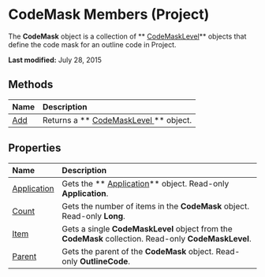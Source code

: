 
# CodeMask Members (Project)
The  **CodeMask** object is a collection of ** [CodeMaskLevel](cef1b15f-c7f1-3b95-49a1-00854a74d9da.md)** objects that define the code mask for an outline code in Project.

 **Last modified:** July 28, 2015


## Methods



|**Name**|**Description**|
|:-----|:-----|
| [Add](78a7afaa-1a19-6d64-1341-63955aaff7e3.md)|Returns a  ** [CodeMaskLevel ](cef1b15f-c7f1-3b95-49a1-00854a74d9da.md)** object.|

## Properties



|**Name**|**Description**|
|:-----|:-----|
| [Application](ea25f29d-cbfc-5c59-f026-c70f645473ef.md)|Gets the  ** [Application](8eb91712-7784-a102-38c0-19bb056c27e9.md)** object. Read-only **Application**.|
| [Count](ba33b1a1-f40a-4483-a551-c18d7dbe6797.md)|Gets the number of items in the  **CodeMask** object. Read-only **Long**.|
| [Item](9b4aa0df-9b5a-15fa-5bf5-4c7468c6bce5.md)|Gets a single  **CodeMaskLevel** object from the **CodeMask** collection. Read-only **CodeMaskLevel**.|
| [Parent](9a1bae04-ed22-9838-9ea6-7b11dd65a1ee.md)|Gets the parent of the  **CodeMask** object. Read-only **OutlineCode**.|
